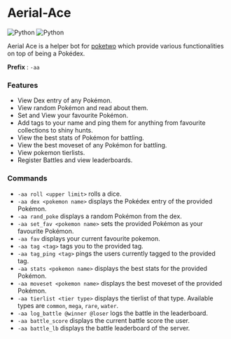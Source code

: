 # Aerial-Ace

![Python](https://img.shields.io/badge/Python-3.10-blue?style=for-the-badge)
![Python](https://img.shields.io/badge/Status-online-green?style=for-the-badge)

Aerial Ace is a helper bot for [poketwo](https://github.com/poketwo/poketwo) which provide various functionalities on top of being a Pokédex.

**Prefix** : `-aa`

### Features

* View Dex entry of any Pokémon.
* View random Pokémon and read about them.
* Set and View your favourite Pokémon.
* Add tags to your name and ping them for anything from favourite collections to shiny hunts.
* View the best stats of Pokémon for battling.
* View the best moveset of any Pokémon for battling.
* View pokemon tierlists.
* Register Battles and view leaderboards.

### Commands
* `-aa roll <upper limit>` rolls a dice.
* `-aa dex <pokemon name>` displays the Pokédex entry of the provided Pokémon.
* `-aa rand_poke` displays a random Pokémon from the dex.
* `-aa set_fav <pokemon name>` sets the provided Pokémon as your favourite Pokémon.
* `-aa fav` displays your current favourite pokemon.
* `-aa tag <tag>` tags you to the provided tag.
* `-aa tag_ping <tag>` pings the users currently tagged to the provided tag.
* `-aa stats <pokemon name>` displays the best stats for the provided Pokémon.
* `-aa moveset <pokemon name>` displays the best moveset of the provided Pokémon.
* `-aa tierlist <tier type>` displays the tierlist of that type. Available types are `common`, `mega`, `rare`, `water`.
* `-aa log_battle @winner @loser` logs the battle in the leaderboard.
* `-aa battle_score` displays the current battle score the user.
* `-aa battle_lb` displays the battle leaderboard of the server.
